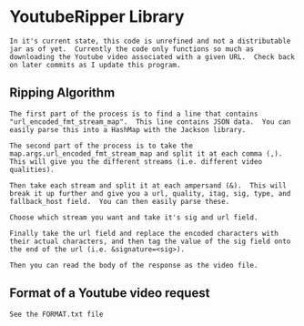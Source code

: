 # YoutubeRipper Library

	In it's current state, this code is unrefined and not a distributable jar as of yet.  Currently the code only functions so much as downloading the Youtube video associated with a given URL.  Check back on later commits as I update this program.


## Ripping Algorithm

	The first part of the process is to find a line that contains "url_encoded_fmt_stream_map".  This line contains JSON data.  You can easily parse this into a HashMap with the Jackson library.

	The second part of the process is to take the map.args.url_encoded_fmt_stream_map and split it at each comma (,).  This will give you the different streams (i.e. different video qualities).

	Then take each stream and split it at each ampersand (&).  This will break it up further and give you a url, quality, itag, sig, type, and fallback_host field.  You can then easily parse these.

	Choose which stream you want and take it's sig and url field.

	Finally take the url field and replace the encoded characters with their actual characters, and then tag the value of the sig field onto the end of the url (i.e. &signature=<sig>).

	Then you can read the body of the response as the video file.

## Format of a Youtube video request

	See the FORMAT.txt file